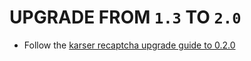 # UPGRADE FROM `1.3` TO `2.0`

- Follow the [karser recaptcha upgrade guide to 0.2.0](https://github.com/karser/KarserRecaptcha3Bundle/blob/v0.2.1/UPGRADE-0.2.0.md)
